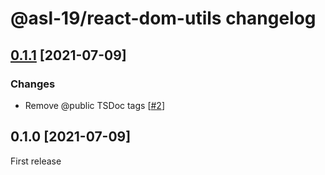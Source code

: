# @asl-19/react-dom-utils changelog

## [0.1.1](https://github.com/ASL-19/react-dom-utils/pulls?q=is%3Apr+milestone%3A0.1.1) [2021-07-09]

### Changes

* Remove @public TSDoc tags [[#2](https://github.com/ASL-19/react-dom-utils/pull/2)]

## 0.1.0 [2021-07-09]

First release
